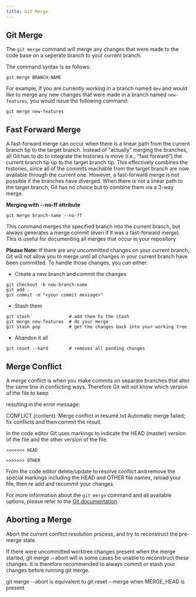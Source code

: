 ```yaml
---
title: Git Merge
---
```

## Git Merge
The `git merge` command will merge any changes that were made to the code base on a seperate branch to your current branch. 

The command syntax is as follows:
```shell
git merge BRANCH-NAME
```
For example, if you are currently working in a branch named `dev` and would like to merge any new changes that were made in a branch named `new-features`, you would issue the following command:

```shell
git merge new-features
```

## Fast Forward Merge
A fast-forward merge can occur when there is a linear path from the current branch tip to the target branch. Instead of “actually” merging the branches, all Git has to do to integrate the histories is move (i.e., “fast forward”) the current branch tip up to the target branch tip. This effectively combines the histories, since all of the commits reachable from the target branch are now available through the current one.
However, a fast-forward merge is not possible if the branches have diverged. When there is not a linear path to the target branch, Git has no choice but to combine them via a 3-way merge.

**Merging with --no-ff attribute**
```shell
git merge branch-name --no-ff
```
This command merges the specified branch into the current branch, but always generates a merge commit (even if it was a fast-forward merge). This is useful for documenting all merges that occur in your repository

**Please Note:** If there are any uncommitted changes on your current branch, Git will not allow you to merge until all changes in your current branch have been committed. To handle those changes, you can either:

* Create a new branch and commit the changes
```shell
git checkout -b new-branch-name
git add .
git commit -m "<your commit message>"
```

* Stash them
```shell
git stash               # add them to the stash
git merge new-features  # do your merge
git stash pop           # get the changes back into your working tree
```

* Abandon it all
```shell
git reset --hard        # removes all pending changes
```

## Merge Conflict

A merge conflict is when you make commits on separate branches that alter the same line in conflicting ways. Therefore Git will not know which version of the file to keep

resulting in the error message:

CONFLICT (content): Merge conflict in resumé.txt
Automatic merge failed; fix conflicts and then commit the result.

In the code editor Git uses markings to indicate the HEAD (master) version of the file and the other version of the file.

`<<<<<<< HEAD`

`>>>>>>> OTHER`

From the code editor delete/update to resolve conflict and remove the special markings including the HEAD and OTHER file names, reload your file, then re add and recommit your changes. 

For more information about the `git merge` command and all available options, please refer to the <a href="https://git-scm.com/docs/git-merge" target="_blank" rel="nofollow">Git documentation</a>.

## Aborting a Merge
Abort the current conflict resolution process, and try to reconstruct the pre-merge state.

If there were uncommitted worktree changes present when the merge started, git merge --abort will in some cases be unable to reconstruct these changes. It is therefore recommended to always commit or stash your changes before running git merge.

git merge --abort is equivalent to git reset --merge when MERGE_HEAD is present
